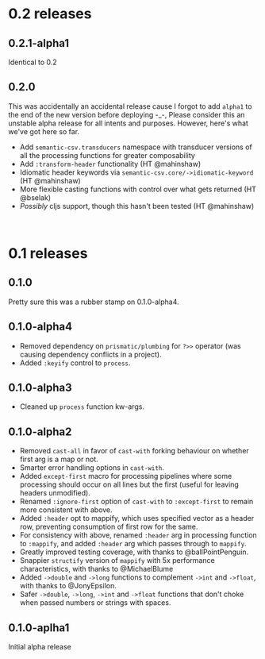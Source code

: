 

# 0.2 releases

## 0.2.1-alpha1

Identical to 0.2

## 0.2.0

This was accidentally an accidental release cause I forgot to add `alpha1` to the end of the new version before deploying -_-,
Please consider this an unstable alpha release for all intents and purposes.
However, here's what we've got here so far.

* Add `semantic-csv.transducers` namespace with transducer versions of all the processing functions for greater composability
* Add `:transform-header` functionality (HT @mahinshaw)
* Idiomatic header keywords via `semantic-csv.core/->idiomatic-keyword` (HT @mahinshaw)
* More flexible casting functions with control over what gets returned (HT @bselak)
* _Possibly_ cljs support, though this hasn't been tested (HT @mahinshaw)


<br/>

# 0.1 releases

## 0.1.0

Pretty sure this was a rubber stamp on 0.1.0-alpha4.

## 0.1.0-alpha4

* Removed dependency on `prismatic/plumbing` for `?>>` operator (was causing dependency conflicts in a project).
* Added `:keyify` control to `process`.

## 0.1.0-alpha3

* Cleaned up `process` function kw-args.

## 0.1.0-alpha2

* Removed `cast-all` in favor of `cast-with` forking behaviour on whether first arg is a map or not.
* Smarter error handling options in `cast-with`.
* Added `except-first` macro for processing pipelines where some processing should occur on all lines but the first
  (useful for leaving headers unmodified).
* Renamed `:ignore-first` option of `cast-with` to `:except-first` to remain more consistent with above.
* Added `:header` opt to mappify, which uses specified vector as a header row, preventing consumption of first row for the same.
* For consistency with above, renamed `:header` arg in processing function to `:mappify`, and added `:header` arg which
  passes through to `mappify`.
* Greatly improved testing coverage, with thanks to @ballPointPenguin.
* Snappier `structify` version of `mappify` with 5x performance characteristics, with thanks to @MichaelBlume
* Added `->double` and `->long` functions to complement `->int` and `->float`, with thanks to @JonyEpsilon.
* Safer `->double`, `->long`, `->int` and `->float` functions that don't choke when passed numbers or strings with spaces.

## 0.1.0-aplha1

Initial alpha release

